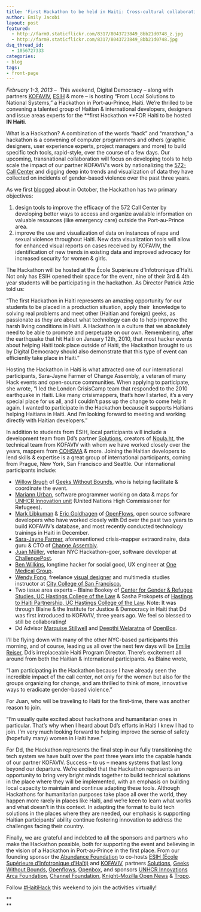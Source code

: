 ```yaml
---
title: 'First Hackathon to be held in Haiti: Cross-cultural collaboration to create community-driven solutions'
author: Emily Jacobi
layout: post
featured:
  - http://farm9.staticflickr.com/8317/8043723849_8bb21d0748_z.jpg
  - http://farm9.staticflickr.com/8317/8043723849_8bb21d0748.jpg
dsq_thread_id:
  - 1056727333
categories:
- blog
tags:
- front-page
---
```

*February 1-3, 2013* –  This weekend, Digital Democracy – along with partners [KOFAVIV][1], [ESIH][2] & more – is hosting “From Local Solutions to National Systems,” a Hackathon in Port-au-Prince, Haiti. We’re thrilled to be convening a talented group of Haitian & international developers, designers and issue areas experts for the **first Hackathon **FOR Haiti to be hosted **IN Haiti**.

 [1]: http://kofaviv.org/
 [2]: http://www.esih.edu/

What is a Hackathon? A combination of the words “hack” and “marathon,” a hackathon is a convening of computer programmers and others (graphic designers, user experience experts, project managers and more) to build specific tech tools, rapid-style, over the course of a few days. Our upcoming, transnational collaboration will focus on developing tools to help scale the impact of our partner KOFAVIV’s work by nationalizing the [572-Call Center][3] and digging deep into trends and visualization of data they have collected on incidents of gender-based violence over the past three years.

 [3]: http://www.fastcoexist.com/1680242/when-911-isnt-there-inside-haitis-rape-crisis-hotline

As we first [blogged][4] about in October, the Hackathon has two primary objectives:  
1) design tools to improve the efficacy of the 572 Call Center by developing better ways to access and organize available information on valuable resources (like emergency care) outside the Port-au-Prince area.  
2) improve the use and visualization of data on instances of rape and sexual violence throughout Haiti. New data visualization tools will allow for enhanced visual reports on cases received by KOFAVIV, the identification of new trends in existing data and improved advocacy for increased security for women & girls.

 [4]: http://digital-democracy.org/2012/10/02/upcoming-haiti-hackathon-from-local-solutions-to-national-systems/

The Hackathon will be hosted at the École Supérieure d’Infotronique d’Haïti. Not only has ESIH opened their space for the event, nine of their 3rd & 4th year students will be participating in the hackathon. As Director Patrick Attie told us:

“The first Hackathon in Haiti represents an amazing opportunity for our students to be placed in a production situation, apply their  knowledge to solving real problems and meet other (Haitian and foreign) geeks, as passionate as they are about what technology can do to help improve the harsh living conditions in Haiti. A Hackathon is a culture that we absolutely need to be able to promote and perpetuate on our own. Remembering, after the earthquake that hit Haiti on January 12th, 2010, that most hacker events about helping Haiti took place outside of Haiti, the Hackathon brought to us by Digital Democracy should also demonstrate that this type of event can efficiently take place in Haiti.”

Hosting the Hackathon in Haiti is what attracted one of our international participants, Sara-Jayne Farmer of Change Assembly, a veteran of many Hack events and open-source communities. When applying to participate, she wrote, “I led the London CrisisCamp team that responded to the 2010 earthquake in Haiti. Like many crisismappers, that’s how I started, it’s a very special place for us all, and I couldn’t pass up the change to come help it again. I wanted to participate in the Hackathon because it supports Haitians helping Haitians in Haiti. And I’m looking forward to meeting and working directly with Haitian developers.”

In addition to students from ESIH, local participants will include a development team from Dd’s partner [Solutions][5], creators of [Noula.ht][6], the technical team from KOFAVIV with whom we have worked closely over the years, mappers from [COHSMA][7] & more. Joining the Haitian developers to lend skills & expertise is a great group of international participants, coming from Prague, New York, San Francisco and Seattle. Our international participants include:

 [5]: http://www.solutions.ht/
 [6]: http://www.noula.ht/
 [7]: http://www.haiti.communitere.org/projects/haiti-communitere-mapping.html

*   [Willow Brugh][8] of [Geeks Without Bounds][9], who is helping facilitate & coordinate the event.
*   [Mariann Urban][10], software programmer working on data & maps for [UNHCR Innovation unit][11] (United Nations High Commissioner for Refugees).
*   [Mark Libkuman][12] & [Eric Goldhagen][13] of [OpenFlows][14], open source software developers who have worked closely with Dd over the past two years to build KOFAVIV’s database, and most recently conducted technology trainings in Haiti in December.
*   [Sara-Jayne Farmer][15], aforementioned crisis-mapper extraordinaire, data guru & CTO of [Change Assembly][16].
*   [Juan Müller][17], veteran NYC Hackathon-goer, software developer at [ChallengePost][18].
*   [Ben Wilkins][19], longtime hacker for social good, UX engineer at [One Medical Group][20].
*   [Wendy Fong][21], freelance [visual designer][22] and multimedia studies instructor at [City College of San Francisco.][23]
*   Two issue area experts – Blaine Bookey of [Center for Gender & Refugee Studies, UC Hastings College of the Law][24] & Sasha Prokopets of [Hastings to Haiti Partnership, UC Hastings College of the Law][25]. Note: It was through Blaine & the Institute for Justice & Democracy in Haiti that Dd was first introduced to KOFAVIV, three years ago. We feel so blessed to still be collaborating!
*   Dd Advisor [Marquise Stillwell][26] and [Deepthi Welaratna][27] of [OpenBox][28].

 [8]: https://twitter.com/willowbl00
 [9]: http://gwob.org/
 [10]: https://twitter.com/mufci
 [11]: https://twitter.com/UNHCRInnovation
 [12]: http://www.linkedin.com/pub/mark-libkuman/b/363/976
 [13]: https://twitter.com/ericgoldhagen
 [14]: http://openflows.com
 [15]: https://twitter.com/bodaceacat
 [16]: http://www.changeassembly.com/
 [17]: https://twitter.com/juancmuller
 [18]: http://challengepost.com/
 [19]: http://www.linkedin.com/in/benjaminwilkins
 [20]: http://www.onemedical.com/
 [21]: https://twitter.com/wfong_sf
 [22]: http://www.wendyfong.com/
 [23]: http://www.ccsf.edu/NEW/
 [24]: http://cgrs.uchastings.edu/
 [25]: http://hastingstohaiti.org/
 [26]: http://www.linkedin.com/in/quise
 [27]: https://twitter.com/deepthiw
 [28]: http://opnbx.com/

I’ll be flying down with many of the other NYC-based participants this morning, and of course, leading us all over the next few days will be [Emilie Reiser][29], Dd’s irreplaceable Haiti Program Director. There’s excitement all around from both the Haitian & international participants. As Blaine wrote,

 [29]: https://twitter.com/emreiser

“I am participating in the Hackathon because I have already seen the incredible impact of the call center, not only for the women but also for the groups organizing for change, and am thrilled to think of more, innovative ways to eradicate gender-based violence.”

For Juan, who will be traveling to Haiti for the first-time, there was another reason to join.

“I’m usually quite excited about hackathons and humanitarian ones in particular. That’s why when I heard about Dd’s efforts in Haiti I knew I had to join. I’m very much looking forward to helping improve the sense of safety (hopefully many) women in Haiti have.”

For Dd, the Hackathon represents the final step in our fully transitioning the tech system we have built over the past three years into the capable hands of our partner KOFAVIV. Success – to us – means systems that last long beyond our departure. We’re excited that the Hackathon represents an opportunity to bring very bright minds together to build technical solutions in the place where they will be implemented, with an emphasis on building local capacity to maintain and continue adapting these tools. Although Hackathons for humanitarian purposes take place all over the world, they happen more rarely in places like Haiti, and we’re keen to learn what works and what doesn’t in this context. In adapting the format to build tech solutions in the places where they are needed, our emphasis is supporting Haitian participants’ ability continue fostering innovation to address the challenges facing their country.

Finally, we are grateful and indebted to all the sponsors and partners who make the Hackathon possible, both for supporting the event and believing in the vision of a Hackathon in Port-au-Prince in the first place. From our founding sponsor the [Abundance Foundation][30] to co-hosts [ESIH (École Supérieure d’Infotronique d’Haïti)][2] and [KOFAVIV][31], partners [Solutions][5], [Geeks Without Bounds][9], [Openflows][32], [Openbox][33], and sponsors [UNHCR Innovations][34] [Arca Foundation][35], [Channel Foundation][36], [Knight-Mozilla Open News][37] & [Tropo][38].

 [30]: http://www.abundance.org/
 [31]: http://kofaviv.blogspot.com/
 [32]: http://openflows.com/
 [33]: http://www.opnbx.com/
 [34]: http://www.unhcr.org/cgi-bin/texis/vtx/home
 [35]: http://www.arcafoundation.org/
 [36]: http://www.channelfoundation.org/
 [37]: http://www.mozillaopennews.org/hackdays.html
 [38]: https://www.tropo.com/

Follow [#HaitiHack][39] this weekend to join the activities virtually!

 [39]: https://twitter.com/search/realtime?q=#haitihack&src=typd

**  
** 



